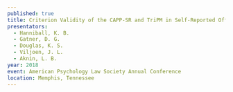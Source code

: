 ```yaml
---
published: true
title: Criterion Validity of the CAPP-SR and TriPM in Self-Reported Offender Samples
presentators:
  - Hanniball, K. B.
  - Gatner, D. G.
  - Douglas, K. S.
  - Viljoen, J. L.
  - Aknin, L. B.
year: 2018
event: American Psychology Law Society Annual Conference
location: Memphis, Tennessee
---
```

